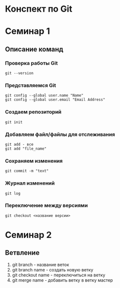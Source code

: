 # Конспект по Git

# Семинар 1

## Описание команд

### Проверка работы Git
    git --version

### Представляемся Git
    git config --global user.name "Name"
    git config --global user.email "Email Address"

### Создаем репозиторий
    git init

### Добавляем файл/файлы для отслеживания
    git add - все
    git add "file_name"

### Сохраняем изменения
    git commit -m "text"

### Журнал изменений
    git log

### Переключение между версиями
    git checkout <название версии>

# Семинар 2

## Ветвление

1. git branch - название веток
2. git branch name - создать новую ветку
3. git checkout name - переключиться на ветку
4. git merge name - добавить ветку в ветку мастер